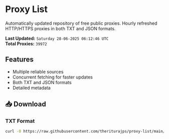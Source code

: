 # Proxy List

Automatically updated repository of free public proxies. Hourly refreshed HTTP/HTTPS proxies in both TXT and JSON formats.

**Last Updated:** `Saturday 28-06-2025 06:12:46 UTC`  
**Total Proxies:** `39972`

## Features
- Multiple reliable sources
- Concurrent fetching for faster updates
- Both TXT and JSON formats
- Detailed metadata

## 📥 Download

### TXT Format
```bash
curl -O https://raw.githubusercontent.com/theriturajps/proxy-list/main/proxies.txt